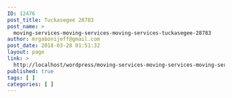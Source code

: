 ```yaml
---
ID: 12476
post_title: Tuckasegee 28783
post_name: >
  moving-services-moving-services-moving-services-tuckasegee-28783
author: mrgabonijeff@gmail.com
post_date: 2018-03-28 01:51:32
layout: page
link: >
  http://localhost/wordpress/moving-services-moving-services-moving-services-tuckasegee-28783/
published: true
tags: [ ]
categories: [ ]
---
```

